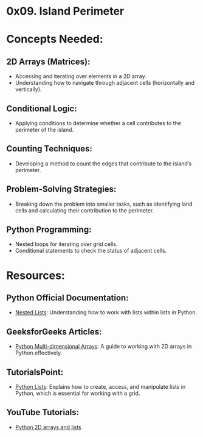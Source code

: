 # 0x09. Island Perimeter

# Concepts Needed:

## 2D Arrays (Matrices):

- Accessing and iterating over elements in a 2D array.
- Understanding how to navigate through adjacent cells (horizontally and vertically).

## Conditional Logic:

- Applying conditions to determine whether a cell contributes to the perimeter of the island.

## Counting Techniques:

- Developing a method to count the edges that contribute to the island’s perimeter.

## Problem-Solving Strategies:

- Breaking down the problem into smaller tasks, such as identifying land cells and calculating their contribution to the perimeter.

## Python Programming:

- Nested loops for iterating over grid cells.
- Conditional statements to check the status of adjacent cells.

# Resources:

## Python Official Documentation:

- [Nested Lists](https://docs.python.org/3/tutorial/datastructures.html#nested-list-comprehensions): Understanding how to work with lists within lists in Python.

## GeeksforGeeks Articles:

- [Python Multi-dimensional Arrays](https://www.geeksforgeeks.org/python-multi-dimensional-arrays-using-lists/): A guide to working with 2D arrays in Python effectively.

## TutorialsPoint:

- [Python Lists](https://www.tutorialspoint.com/python/python_lists.htm): Explains how to create, access, and manipulate lists in Python, which is essential for working with a grid.

## YouTube Tutorials:

- [Python 2D arrays and lists](https://www.youtube.com/watch?v=83nS9U_7ij8)
